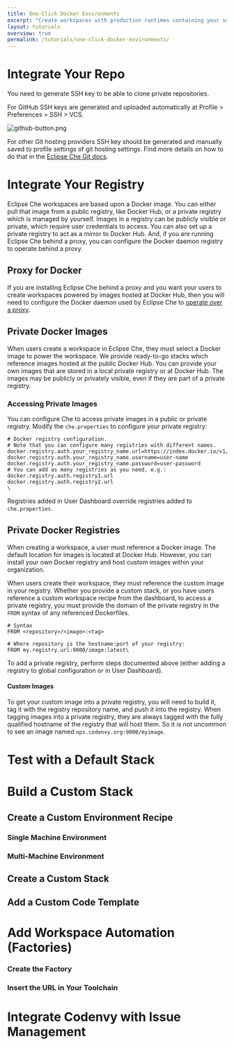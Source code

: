 ```yaml
---
title: One-Click Docker Environments
excerpt: "Create workspaces with production runtimes containing your source code and dev tools. Choose any architecture - microservices, multi-tier, multi-container, or shared server. We excel at complex topologies."
layout: tutorials
overview: true
permalink: /tutorials/one-click-docker-environments/
---
```


# Integrate Your Repo  
You need to generate SSH key to be able to clone private repositories.

For GitHub SSH keys are generated and uploaded automatically at Profile > Preferences > SSH > VCS.

![github-button.png](/images/github-button.png)

For other Git hosting providers SSH key should be generated and manually saved to profile settings of git hosting settings. Find more details on how to do that in the [Eclipse Che Git docs](https://eclipse-che.readme.io/docs/git#section-other-git-hosting-providers).
# Integrate Your Registry  
Eclipse Che workspaces are based upon a Docker image. You can either pull that image from a public registry, like Docker Hub, or a private registry which is managed by yourself. Images in a registry can be publicly visible or private, which require user credentials to access. You can also set up a private registry to act as a mirror to Docker Hub.  And, if you are running Eclipse Che behind a proxy, you can configure the Docker daemon registry to operate behind a proxy.

## Proxy for Docker
If you are installing Eclipse Che behind a proxy and you want your users to create workspaces powered by images hosted at Docker Hub, then you will need to configure the Docker daemon used by Eclipse Che to [operate over a proxy](https://docs.docker.com/engine/admin/systemd/#http-proxy).

## Private Docker Images
When users create a workspace in Eclipse Che, they must select a Docker image to power the workspace. We provide ready-to-go stacks which reference images hosted at the public Docker Hub. You can provide your own images that are stored in a local private registry or at Docker Hub. The images may be publicly or privately visible, even if they are part of a private registry.

### Accessing Private Images
You can configure Che to access private images in a public or private registry. Modify the `che.properties` to configure your private registry:


```shell  
# Docker registry configuration.
# Note that you can configure many registries with different names.
docker.registry.auth.your_registry_name.url=https://index.docker.io/v1/
docker.registry.auth.your_registry_name.username=user-name
docker.registry.auth.your_registry_name.password=user-password
# You can add as many registries as you need, e.g.:
docker.registry.auth.registry1.url
docker.registry.auth.registry2.url
\
```  


Registries added in User Dashboard override registries added to `che.properties`.


## Private Docker Registries
When creating a workspace, a user must reference a Docker image. The default location for images is located at Docker Hub. However, you can install your own Docker registry and host custom images within your organization.

When users create their workspace, they must reference the custom image in your registry. Whether you provide a custom stack, or you have users reference a custom workspace recipe from the dashboard, to access a private registry, you must provide the domain of the private registry in the `FROM` syntax of any referenced Dockerfiles.

```shell
# Syntax
FROM <repository>/<image>:<tag>

# Where repository is the hostname:port of your registry:
FROM my.registry.url:9000/image:latest\
```

To add a private registry, perform steps documented above (either adding  a registry to global configuration or in User Dashboard).
#### Custom Images
To get your custom image into a private registry, you will need to build it, tag it with the registry repository name, and push it into the registry. When tagging images into a private registry, they are always tagged with the fully qualified hostname of the registry that will host them. So it is not uncommon to see an image named `ops.codenvy.org:9000/myimage`.  


# Test with a Default Stack  

# Build a Custom Stack  
## Create a Custom Environment Recipe  
### Single Machine Environment  

### Multi-Machine Environment  


## Create a Custom Stack  


## Add a Custom Code Template

# Add Workspace Automation (Factories)  
### Create the Factory  


### Insert the URL in Your Toolchain  

# Integrate Codenvy with Issue Management  

